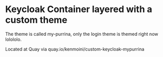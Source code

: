 # Keycloak Container layered with a custom theme

The theme is called my-purrina, only the login theme is themed right now lolololo.

Located at Quay via quay.io/kenmoini/custom-keycloak-mypurrina

